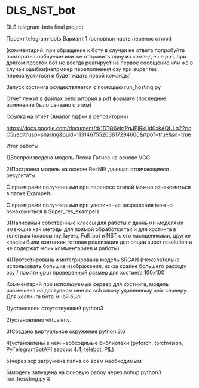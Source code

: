 # DLS_NST_bot
DLS telegram-bots final project

Проект telegram-bots Вариант 1 (основная часть перенос стиля)

(комментарий: при обращение к боту в случаи не ответа попробуйте повторить сообщение или же отправить одну из команд еше раз, при долгом простои бот не всегда реагирует на первое сообщение или же в случаи ошибки(напрмиер переполнения озу при super res перезапуститься и будет ждать новой команды)

Запуск хостинга осуществляется с помощью run_hosting.py

Отчет лежит в файлах репозитория в pdf формате (последние изминение было связано с этим)

Ссылка на отчёт (Аналог пдфки в репозитории)

https://docs.google.com/document/d/1DTQ6eirtPgJPjRkUd0xkAQULq22poC5l/edit?usp=sharing&ouid=113146755203817294600&rtpof=true&sd=true

Итог работы: 

1)Воспроизведена модель Леона Гатиса на основе VGG

2)Построена модель на основе ResNEt дающая отличающиеся результаты

С примерами полученными при переносе стилей можно ознакомиться в папке Exampels

С примерами получчеными при увеличение разрешения можно ознакомиться в Super_res_exampels

3)Написаный собственные классы для работы с данными моделями имеющие как методы для прямой обработки так и для хостинга в телеграм (классы my_layers, Full_bot и NST с его наслдениками, другие классы были взяты как готовая реализация доп опции super resolution и не содержат моих комментариев и работы)

4)Протестирована и интегрирована модель SRGAN (Нежелательно использовать большие изображения, из-за крайне большего расходу озу / памяти gpu) проверенный размер для хостинга 100x100

Комментарий про используемый сервер для хостинга, модель размешена на доступном мне по ssh ключу удаленному unix серверу. Для хостинга бота мной был:

1)установлен отсутствующий python3

2)установлено virtualenv. 

3)Создано виртуальное окружение python 3.6

4)установлены в нем необходимые библиотеки (pytorch, torchvision, PyTelegramBotAPI версии 4.4, telebot, PIL)

5)через scp загружена папка со всем необходимым

6)модель запущена на фоновую рабоу через nohup python3 run_hossting.py &
